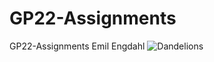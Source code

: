 # GP22-Assignments
GP22-Assignments Emil Engdahl
![Dandelions](https://user-images.githubusercontent.com/103890911/197789383-63cb2a21-f3fd-43dc-8a78-7caf6ccf4168.png)
